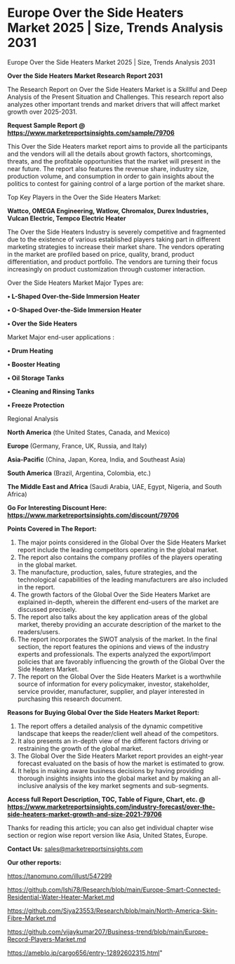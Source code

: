 # Europe Over the Side Heaters Market 2025 | Size, Trends Analysis 2031
 Europe Over the Side Heaters Market 2025 | Size, Trends Analysis 2031

<strong>Over the Side Heaters Market Research Report 2031</strong>

The Research Report on Over the Side Heaters Market is a Skillful and Deep Analysis of the Present Situation and Challenges. This research report also analyzes other important trends and market drivers that will affect market growth over 2025-2031.

<strong>Request Sample Report @ <a href=https://www.marketreportsinsights.com/sample/79706>https://www.marketreportsinsights.com/sample/79706</a></strong>

This Over the Side Heaters market report aims to provide all the participants and the vendors will all the details about growth factors, shortcomings, threats, and the profitable opportunities that the market will present in the near future. The report also features the revenue share, industry size, production volume, and consumption in order to gain insights about the politics to contest for gaining control of a large portion of the market share.

Top Key Players in the Over the Side Heaters Market:

<strong>Wattco, OMEGA Engineering, Watlow, Chromalox, Durex Industries, Vulcan Electric, Tempco Electric Heater</strong>

The Over the Side Heaters Industry is severely competitive and fragmented due to the existence of various established players taking part in different marketing strategies to increase their market share. The vendors operating in the market are profiled based on price, quality, brand, product differentiation, and product portfolio. The vendors are turning their focus increasingly on product customization through customer interaction.

Over the Side Heaters Market Major Types are:

<strong>• L-Shaped Over-the-Side Immersion Heater

• O-Shaped Over-the-Side Immersion Heater

• Over the Side Heaters</strong>

Market Major end-user applications :

<strong>• Drum Heating

• Booster Heating

• Oil Storage Tanks

• Cleaning and Rinsing Tanks

• Freeze Protection</strong>

Regional Analysis

</u><strong><b>North America</b></strong> (the United States, Canada, and Mexico)

<strong><b>Europe </b></strong>(Germany, France, UK, Russia, and Italy)

<strong><b>Asia-Pacific</b></strong> (China, Japan, Korea, India, and Southeast Asia)

<strong><b>South America</b></strong> (Brazil, Argentina, Colombia, etc.)

<strong><b>The Middle East and Africa</b></strong> (Saudi Arabia, UAE, Egypt, Nigeria, and South Africa)

<strong>Go For Interesting Discount Here: <a href=https://www.marketreportsinsights.com/discount/79706>https://www.marketreportsinsights.com/discount/79706</a></strong>

<strong>Points Covered in The Report:</strong>
<ol>
  <li>The major points considered in the Global Over the Side Heaters Market report include the leading competitors operating in the global market.</li>
  <li>The report also contains the company profiles of the players operating in the global market.</li>
  <li>The manufacture, production, sales, future strategies, and the technological capabilities of the leading manufacturers are also included in the report.</li>
  <li>The growth factors of the Global Over the Side Heaters Market are explained in-depth, wherein the different end-users of the market are discussed precisely.</li>
  <li>The report also talks about the key application areas of the global market, thereby providing an accurate description of the market to the readers/users.</li>
  <li>The report incorporates the SWOT analysis of the market. In the final section, the report features the opinions and views of the industry experts and professionals. The experts analyzed the export/import policies that are favorably influencing the growth of the Global Over the Side Heaters Market.</li>
  <li>The report on the Global Over the Side Heaters Market is a worthwhile source of information for every policymaker, investor, stakeholder, service provider, manufacturer, supplier, and player interested in purchasing this research document.</li>
</ol>
<strong>Reasons for Buying Global Over the Side Heaters Market Report:</strong>

<ol>
  <li>The report offers a detailed analysis of the dynamic competitive landscape that keeps the reader/client well ahead of the competitors.</li>
  <li>It also presents an in-depth view of the different factors driving or restraining the growth of the global market.</li>
  <li>The Global Over the Side Heaters Market report provides an eight-year forecast evaluated on the basis of how the market is estimated to grow.</li>
  <li>It helps in making aware business decisions by having providing thorough insights insights into the global market and by making an all-inclusive analysis of the key market segments and sub-segments.</li>
</ol>
<strong>Access full Report Description, TOC, Table of Figure, Chart, etc. @ <a href=https://www.marketreportsinsights.com/industry-forecast/over-the-side-heaters-market-growth-and-size-2021-79706>https://www.marketreportsinsights.com/industry-forecast/over-the-side-heaters-market-growth-and-size-2021-79706</a></strong>


Thanks for reading this article; you can also get individual chapter wise section or region wise report version like Asia, United States, Europe.

<strong>Contact Us:</strong>
sales@marketreportsinsights.com

<strong>Our other reports:</strong>

<a href=https://tanomuno.com/illust/547299>https://tanomuno.com/illust/547299</a>

<a href=https://github.com/Ishi78/Research/blob/main/Europe-Smart-Connected-Residential-Water-Heater-Market.md>https://github.com/Ishi78/Research/blob/main/Europe-Smart-Connected-Residential-Water-Heater-Market.md</a>

<a href=https://github.com/Siya23553/Research/blob/main/North-America-Skin-Fibre-Market.md>https://github.com/Siya23553/Research/blob/main/North-America-Skin-Fibre-Market.md</a>

<a href=https://github.com/vijaykumar207/Business-trend/blob/main/Europe-Record-Players-Market.md>https://github.com/vijaykumar207/Business-trend/blob/main/Europe-Record-Players-Market.md</a>

<a href=https://ameblo.jp/cargo656/entry-12892602315.html>https://ameblo.jp/cargo656/entry-12892602315.html</a>"
